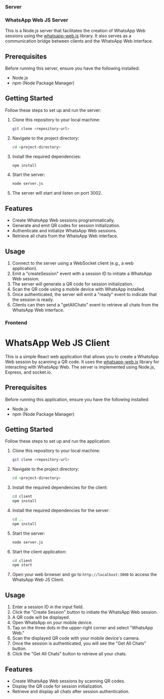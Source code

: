 
### Server
### WhatsApp Web JS Server

This is a Node.js server that facilitates the creation of WhatsApp Web sessions using the [whatsapp-web.js](https://github.com/pedroslopez/whatsapp-web.js) library. It also serves as a communication bridge between clients and the WhatsApp Web interface.

## Prerequisites

Before running this server, ensure you have the following installed:

- Node.js
- npm (Node Package Manager)

## Getting Started

Follow these steps to set up and run the server:

1. Clone this repository to your local machine:

   ```bash
   git clone <repository-url>
   ```

2. Navigate to the project directory:

   ```bash
   cd <project-directory>
   ```

3. Install the required dependencies:

   ```bash
   npm install
   ```

4. Start the server:

   ```bash
   node server.js
   ```

5. The server will start and listen on port 3002.

## Features

- Create WhatsApp Web sessions programmatically.
- Generate and emit QR codes for session initialization.
- Authenticate and initialize WhatsApp Web sessions.
- Retrieve all chats from the WhatsApp Web interface.

## Usage

1. Connect to the server using a WebSocket client (e.g., a web application).
2. Emit a "createSession" event with a session ID to initiate a WhatsApp Web session.
3. The server will generate a QR code for session initialization.
4. Scan the QR code using a mobile device with WhatsApp installed.
5. Once authenticated, the server will emit a "ready" event to indicate that the session is ready.
6. Clients can then send a "getAllChats" event to retrieve all chats from the WhatsApp Web interface.

 
### Frontend 

# WhatsApp Web JS Client

This is a simple React web application that allows you to create a WhatsApp Web session by scanning a QR code. It uses the [whatsapp-web.js](https://github.com/pedroslopez/whatsapp-web.js) library for interacting with WhatsApp Web. The server is implemented using Node.js, Express, and socket.io.

## Prerequisites

Before running this application, ensure you have the following installed:

- Node.js
- npm (Node Package Manager)

## Getting Started

Follow these steps to set up and run the application:

1. Clone this repository to your local machine:

   ```bash
   git clone <repository-url>
   ```

2. Navigate to the project directory:

   ```bash
   cd <project-directory>
   ```

3. Install the required dependencies for the client:

   ```bash
   cd client
   npm install
   ```

4. Install the required dependencies for the server:

   ```bash
   cd ..
   npm install
   ```

5. Start the server:

   ```bash
   node server.js
   ```

6. Start the client application:

   ```bash
   cd client
   npm start
   ```

7. Open your web browser and go to `http://localhost:3000` to access the WhatsApp Web JS Client.

## Usage

1. Enter a session ID in the input field.
2. Click the "Create Session" button to initiate the WhatsApp Web session.
3. A QR code will be displayed.
4. Open WhatsApp on your mobile device.
5. Tap on the three dots in the upper-right corner and select "WhatsApp Web."
6. Scan the displayed QR code with your mobile device's camera.
7. Once the session is authenticated, you will see the "Get All Chats" button.
8. Click the "Get All Chats" button to retrieve all your chats.

## Features

- Create WhatsApp Web sessions by scanning QR codes.
- Display the QR code for session initialization.
- Retrieve and display all chats after session authentication.
